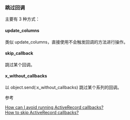 ### 跳过回调

主要有 3 种方式：


#### update_columns

类似 update_columns，直接使用不会触发回调的方法进行操作。

#### skip_callback

跳过某个回调。

#### x_without_callbacks

以 object.send(:x_without_callbacks) 跳过某个系列的回调。

参考

[How can I avoid running ActiveRecord callbacks?](http://stackoverflow.com/questions/632742/how-can-i-avoid-running-activerecord-callbacks)<br>
[How to skip ActiveRecord callbacks?](http://stackoverflow.com/questions/1342761/how-to-skip-activerecord-callbacks)
